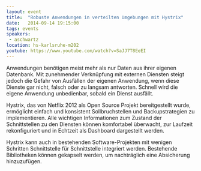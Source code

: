 ```yaml
---
layout: event
title:  "Robuste Anwendungen in verteilten Umgebungen mit Hystrix"
date:   2014-09-14 19:15:00
tags: events
speakers:
 - aschwartz
location: hs-karlsruhe-m202
youtube: https://www.youtube.com/watch?v=SaJJ7T8EeEI
---
```


Anwendungen benötigen meist mehr als nur Daten aus ihrer eigenen Datenbank. Mit zunehmender Verknüpfung mit externen Diensten steigt jedoch die Gefahr von Ausfällen der eigenen Anwendung, wenn diese Dienste gar nicht, falsch oder zu langsam antworten. Schnell wird die eigene Anwendung unbedienbar, sobald ein Dienst ausfällt.

Hystrix, das von Netflix 2012 als Open Source Projekt bereitgestellt wurde, ermöglicht einfach und konsistent Sollbruchstellen und Backupstrategien zu implementieren. Alle wichtigen Informationen zum Zustand der Schnittstellen zu den Diensten können komfortabel überwacht, zur Laufzeit rekonfiguriert und in Echtzeit als Dashboard dargestellt werden.

Hystrix kann auch in bestehenden Software-Projekten mit wenigen Schritten Schnittstelle für Schnittstelle integriert werden. Bestehende Bibliotheken können gekapselt werden, um nachträglich eine Absicherung hinzuzufügen.